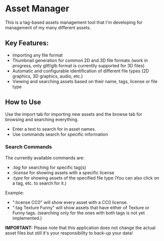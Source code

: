 # Asset Manager

This is a tag-based assets management tool that I'm developing for management of my many different assets.

## Key Features:
- Importing any file format 
- Thumbnail generation for common 2D and 3D file formats (work in progress, only gltf/glb format is currentlly supported for 3D files)
- Automatic and configurable identification of different file types (2D graphics, 3D graphics, audio, etc.)
- Viewing and searching assets based on their name, tags, license or file type


## How to Use
Use the import tab for importing new assets and the browse tab for browsing and searching everything.
- Enter a text to search for in asset names.
- Use commands search for specific information

### Search Commands ###
The currently available commands are:
- *:tag* for searching for specific tag(s)
- *:license* for showing assets with a specific license
- *:type* for showing assets of the specified file type
(You can also click on a tag, etc. to search for it.)

Example: 
- ":license CC0" will show every asset with a CC0 license.
- ":tag Texture Funny" will show assets that have either of Texture or Funny tags. (searching only for the ones with both tags is not yet implemented.)


**IMPORTANT:** Please note that this application does not change the actual asset files but still it's your responsibility to back-up your data!
